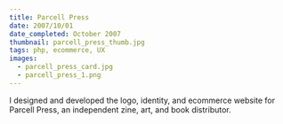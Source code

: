 ```yaml
---
title: Parcell Press
date: 2007/10/01
date_completed: October 2007
thumbnail: parcell_press_thumb.jpg
tags: php, ecommerce, UX
images:
  - parcell_press_card.jpg
  - parcell_press_1.png
---
```


I designed and developed the logo, identity, and ecommerce website for Parcell Press, an independent zine, art, and book distributor.
